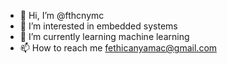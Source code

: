 - 👋 Hi, I’m @fthcnymc
- 👀 I’m interested in embedded systems
- 🌱 I’m currently learning machine learning
- 📫 How to reach me fethicanyamac@gmail.com

<!---
fthcnymc/fthcnymc is a ✨ special ✨ repository because its `README.md` (this file) appears on your GitHub profile.
You can click the Preview link to take a look at your changes.
--->
